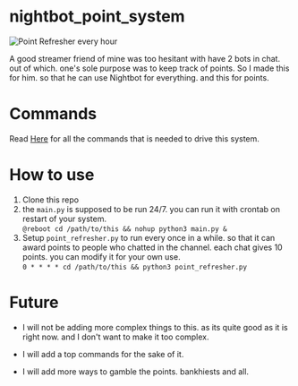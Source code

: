 # nightbot_point_system

![Point Refresher every hour](https://cronitor.io/badges/U0xpNT/production/RYx1nRG5ID8Jas20Nc8RnxgSF_c.svg)

A good streamer friend of mine was too hesitant with have 2 bots in chat. out of which. one's sole purpose was to keep track of points. So I made this for him. so that he can use Nightbot for everything. and this for points.

# Commands
Read [Here](COMMANDS.md) for all the commands that is needed to drive this system.

# How to use
1. Clone this repo
2. the `main.py` is supposed to be run 24/7. you can run it with crontab on restart of your system. </br>
`@reboot cd /path/to/this && nohup python3 main.py &`
3. Setup `point_refresher.py` to run every once in a while. so that it can award points to people who chatted in the channel. each chat gives 10 points. you can modify it for your own use. </br>
`0 * * * * cd /path/to/this && python3 point_refresher.py`


# Future
- I will not be adding more complex things to this. as its quite good as it is right now. and I don't want to make it too complex.

- I will add a top commands for the sake of it.

- I will add more ways to gamble the points. bankhiests and all. 
